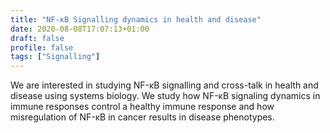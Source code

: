 ```yaml
---
title: "NF-κB Signalling dynamics in health and disease"
date: 2020-08-08T17:07:13+01:00
draft: false
profile: false
tags: ["Signalling"]
---
```

We are interested in studying NF-κB signalling and cross-talk in health and disease using systems biology. We study how NF-κB signaling dynamics in immune responses control a healthy immune response and how misregulation of NF-κB in cancer results in disease phenotypes.
